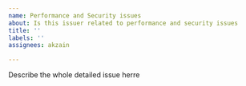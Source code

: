 ```yaml
---
name: Performance and Security issues
about: Is this issuer related to performance and security issues
title: ''
labels: ''
assignees: akzain

---
```


Describe the whole detailed issue herre

